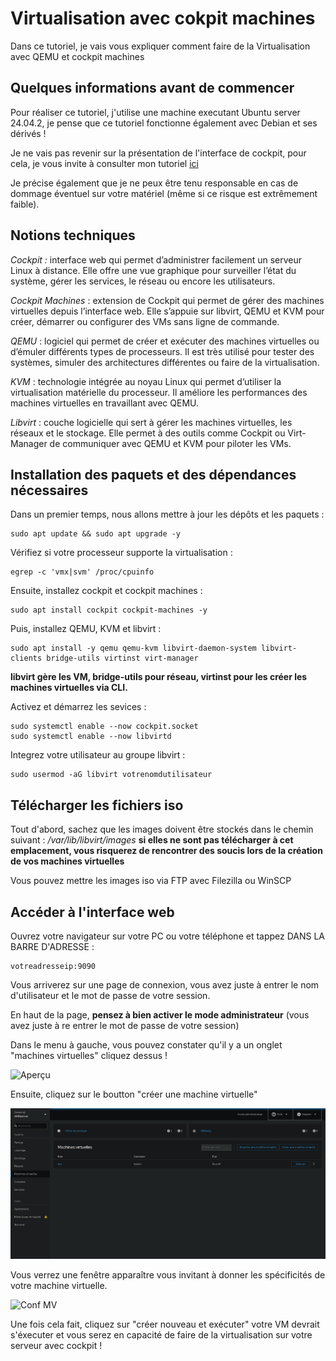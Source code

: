 
# Virtualisation avec cokpit machines

Dans ce tutoriel, je vais vous expliquer comment faire de la Virtualisation avec QEMU et cockpit machines

## Quelques informations avant de commencer
Pour réaliser ce tutoriel, j'utilise une machine executant Ubuntu server 24.04.2, je pense que ce tutoriel fonctionne également avec Debian et ses dérivés !

Je ne vais pas revenir sur la présentation de l'interface de cockpit, pour cela, je vous invite à consulter mon tutoriel [ici](https://github.com/Aymen-Hammache/Presentation-et-installation-de-cockpit)

Je précise également que je ne peux être tenu responsable en cas de dommage éventuel sur votre matériel (même si ce risque est extrêmement faible).

## Notions techniques
*Cockpit :* interface web qui permet d’administrer facilement un serveur Linux à distance. Elle offre une vue graphique pour surveiller l’état du système, gérer les services, le réseau ou encore les utilisateurs.

*Cockpit Machines* : extension de Cockpit qui permet de gérer des machines virtuelles depuis l’interface web. Elle s’appuie sur libvirt, QEMU et KVM pour créer, démarrer ou configurer des VMs sans ligne de commande.

*QEMU* : logiciel qui permet de créer et exécuter des machines virtuelles ou d’émuler différents types de processeurs. Il est très utilisé pour tester des systèmes, simuler des architectures différentes ou faire de la virtualisation.

*KVM* : technologie intégrée au noyau Linux qui permet d’utiliser la virtualisation matérielle du processeur. Il améliore les performances des machines virtuelles en travaillant avec QEMU.

*Libvirt* : couche logicielle qui sert à gérer les machines virtuelles, les réseaux et le stockage. Elle permet à des outils comme Cockpit ou Virt-Manager de communiquer avec QEMU et KVM pour piloter les VMs.

## Installation des paquets et des dépendances nécessaires

Dans un premier temps, nous allons mettre à jour les dépôts et les paquets :

```
sudo apt update && sudo apt upgrade -y
```

Vérifiez si votre processeur supporte la virtualisation :

```
egrep -c 'vmx|svm' /proc/cpuinfo
```

Ensuite, installez cockpit et cockpit machines :

```
sudo apt install cockpit cockpit-machines -y
```

Puis, installez QEMU, KVM et libvirt :

```
sudo apt install -y qemu qemu-kvm libvirt-daemon-system libvirt-clients bridge-utils virtinst virt-manager
```
__libvirt gère les VM, bridge-utils pour réseau, virtinst pour les créer les machines virtuelles via CLI.__

Activez et démarrez les sevices :

```
sudo systemctl enable --now cockpit.socket
sudo systemctl enable --now libvirtd
```

Integrez votre utilisateur au groupe libvirt : 

```
sudo usermod -aG libvirt votrenomdutilisateur
```
## Télécharger les fichiers iso

Tout d'abord, sachez que les images doivent être stockés dans le chemin suivant : */var/lib/libvirt/images* __si elles ne sont pas télécharger à cet emplacement, vous risquerez de rencontrer des soucis lors de la création de vos machines virtuelles__

Vous pouvez mettre les images iso via FTP avec Filezilla ou WinSCP

## Accéder à l'interface web

Ouvrez votre navigateur sur votre PC ou votre téléphone et tappez DANS LA BARRE D'ADRESSE :

```
votreadresseip:9090
```

Vous arriverez sur une page de connexion, vous avez juste à entrer le nom d'utilisateur et le mot de passe de votre session.

En haut de la page, __pensez à bien activer le mode administrateur__  (vous avez juste à re entrer le mot de passe de votre session)

Dans le menu à gauche, vous pouvez constater qu'il y a un onglet "machines virtuelles" cliquez dessus !

![Aperçu](images/aperçu.png "Menu apperçu de cockpit")

Ensuite, cliquez sur le boutton "créer une machine virtuelle"

![MV](images/Machinevirtuelles.png "Menu machines virtuelles de cockpit")

Vous verrez une fenêtre apparaître vous invitant à donner les spécificités de votre machine virtuelle.

![Conf MV](images/Créationmachinevirtuelle.png "Configuration de la  machine virtuelle")

Une fois cela fait, cliquez sur "créer nouveau et exécuter" votre VM devrait s'éxecuter et vous serez en capacité de faire de la virtualisation sur votre serveur avec cockpit !